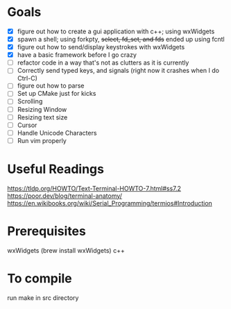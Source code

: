 # Goals
- [x] figure out how to create a gui application with c++; using wxWidgets
- [x] spawn a shell; using forkpty, ~~select, fd_set, and fds~~ ended up using fcntl
- [x] figure out how to send/display keystrokes with wxWidgets
- [x] have a basic framework before I go crazy
- [ ] refactor code in a way that's not as clutters as it is currently
- [ ] Correctly send typed keys, and signals (right now it crashes when I do Ctrl-C)
- [ ] figure out how to parse
- [ ] Set up CMake just for kicks
- [ ] Scrolling 
- [ ] Resizing Window
- [ ] Resizing text size
- [ ] Cursor
- [ ] Handle Unicode Characters
- [ ] Run vim properly

# Useful Readings
https://tldp.org/HOWTO/Text-Terminal-HOWTO-7.html#ss7.2
https://poor.dev/blog/terminal-anatomy/
https://en.wikibooks.org/wiki/Serial_Programming/termios#Introduction

# Prerequisites 
wxWidgets (brew install wxWidgets)
c++

# To compile 
run make in src directory
